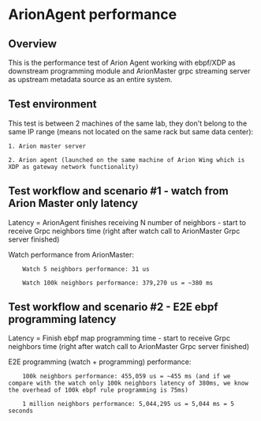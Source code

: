 # ArionAgent performance
## Overview

This is the performance test of Arion Agent working with ebpf/XDP as downstream programming module and ArionMaster grpc streaming server as upstream metadata source as an entire system.


## Test environment

This test is between 2 machines of the same lab, they don't belong to the same IP range (means not located on the same rack but same data center):
    
    1. Arion master server
    
    2. Arion agent (launched on the same machine of Arion Wing which is XDP as gateway network functionality)


## Test workflow and scenario #1 - watch from Arion Master only latency

Latency = ArionAgent finishes receiving N number of neighbors - start to receive Grpc neighbors time (right after watch call to ArionMaster Grpc server finished)

Watch performance from ArionMaster:
    
		Watch 5 neighbors performance: 31 us
    
		Watch 100k neighbors performance: 379,270 us = ~380 ms


## Test workflow and scenario #2 - E2E ebpf programming latency

Latency = Finish ebpf map programming time - start to receive Grpc neighbors time (right after watch call to ArionMaster Grpc server finished)

E2E programming (watch + programming) performance:
    
		100k neighbors performance: 455,059 us = ~455 ms (and if we compare with the watch only 100k neighbors latency of 380ms, we know the overhead of 100k ebpf rule programming is 75ms)
		
		1 million neighbors performance: 5,044,295 us = 5,044 ms = 5 seconds
